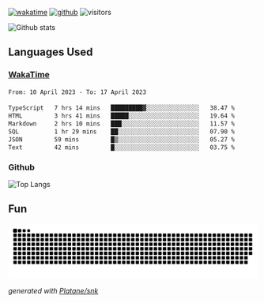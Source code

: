 [![wakatime](https://wakatime.com/badge/user/82c377cd-a54c-404c-b7df-177b313ca539.svg)](https://wakatime.com/@82c377cd-a54c-404c-b7df-177b313ca539)
[![github](https://img.shields.io/github/followers/xinthose?logo=github&style=plastic)](https://github.com/alanhamlett?tab=followers)
![visitors](https://visitor-badge.glitch.me/badge?page_id=xinthose&left_color=green&right_color=red)

![Github stats](https://github-readme-stats.vercel.app/api?username=xinthose&show_icons=true&theme=radical&count_private=true)

## Languages Used

### [WakaTime](https://wakatime.com/)
<!--START_SECTION:waka-->

```text
From: 10 April 2023 - To: 17 April 2023

TypeScript   7 hrs 14 mins   █████████▓░░░░░░░░░░░░░░░   38.47 %
HTML         3 hrs 41 mins   █████░░░░░░░░░░░░░░░░░░░░   19.64 %
Markdown     2 hrs 10 mins   ███░░░░░░░░░░░░░░░░░░░░░░   11.57 %
SQL          1 hr 29 mins    ██░░░░░░░░░░░░░░░░░░░░░░░   07.90 %
JSON         59 mins         █▒░░░░░░░░░░░░░░░░░░░░░░░   05.27 %
Text         42 mins         █░░░░░░░░░░░░░░░░░░░░░░░░   03.75 %
```

<!--END_SECTION:waka-->

### Github

![Top Langs](https://github-readme-stats.vercel.app/api/top-langs/?username=xinthose)

## Fun
![github contribution grid snake animation](https://raw.githubusercontent.com/xinthose/xinthose/output/github-contribution-grid-snake.svg)

_generated with [Platane/snk](https://github.com/Platane/snk)_
